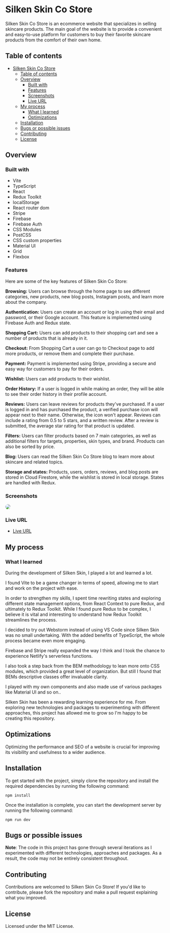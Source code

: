# Silken Skin Co Store

Silken Skin Co Store is an ecommerce website that specializes in selling skincare products. The main goal of the website is to provide a convenient and easy-to-use platform for customers to buy their favorite skincare products from the comfort of their own home.

## Table of contents

- [Silken Skin Co Store](#silken-skin-co-store)
    - [Table of contents](#table-of-contents)
    - [Overview](#overview)
        - [Built with](#built-with)
        - [Features](#features)
        - [Screenshots](#screenshots)
        - [Live URL](#live-url)
    - [My process](#my-process)
        - [What I learned](#what-i-learned)
        - [Optimizations](#optimizations)
    - [Installation](#installation)
    - [Bugs or possible issues](#bugs-or-possible-issues)
    - [Contributing](#contributing)
    - [License](#license)

## Overview

### Built with

- Vite
- TypeScript
- React
- Redux Toolkit
- localStorage
- React router dom
- Stripe
- Firebase
- Firebase Auth
- CSS Modules
- PostCSS
- CSS custom properties
- Material UI
- Grid
- Flexbox

### Features
Here are some of the key features of Silken Skin Co Store:

**Browsing:** Users can browse through the home page to see different
categories, new products, new blog posts, Instagram posts, and learn more about the company.

**Authentication:** Users can create an account or log in using their email and
password, or their Google account. This feature is implemented using Firebase Auth and Redux state.

**Shopping Cart:** Users can add products to their shopping cart and see a 
number of products that is already in it.

**Checkout:** From Shopping Cart a user can go to Checkout page to add more 
products, or remove them and
complete their purchase.

**Payment:** Payment is implemented using Stripe, providing a secure and easy
way for customers to pay for their orders.

**Wishlist:** Users can add products to their wishlist.

**Order History:** If a user is logged in while making an order, they will be
able to see their order history in their profile account.

**Reviews:** Users can leave reviews for products they've purchased. If a user
is logged in and has purchased the product, a verified purchase icon will appear next to their name. Otherwise, the icon won't appear. Reviews can include a rating from 0.5 to 5 stars, and a written review. After a review is submitted, the average star rating for that product is updated.

**Filters:** Users can filter products based on 7 main categories, as well as
additional filters for targets, properties, skin types, and brand. Products can also be sorted by price.

**Blog:** Users can read the Silken Skin Co Store blog to learn more about
skincare and related topics.

**Storage and states:** Products, users, orders, reviews, and blog posts are
stored in Cloud Firestore, while the wishlist is stored in local storage.
States are handled with Redux.

### Screenshots

<img src="./silken-skin-ss.png" style="border-radius: 15px; max-width: 700px">

### Live URL

- [Live URL](silken-skin.netlify.app)

## My process

### What I learned

During the development of Silken Skin, I played a lot and learned a lot. 

I found Vite to be a game changer in terms of speed, allowing me to start and work on the project with ease.


In order to strengthen my skills, I spent time rewriting states and exploring different state management options, from React Context to pure Redux, and ultimately to Redux Toolkit. While I found pure Redux to be complex, I believe it is vital and interesting to understand how Redux Toolkit streamlines the process.

I decided to try out Webstorm instead of using VS Code since 
Silken 
Skin was no 
small 
undertaking. With the 
added benefits of TypeScript, the whole process became even more engaging.

Firebase and Stripe really expanded the way I think and I took the chance to 
experience Netlify's serverless functions.

I also took a step back from the BEM methodology to lean more onto CSS modules,
which provided a great level of organization. But still I found that BEMs
descriptive classes offer invaluable clarity.

I played with my own components and also made use of various packages like 
Material UI and so on..


Silken Skin has been a rewarding learning experience for me. From 
exploring new technologies and packages to experimenting with different 
approaches, this project has allowed me to grow so I'm happy to be creating 
this 
repository.


## Optimizations

Optimizing the performance and SEO of a website is crucial for improving its visibility and usefulness to a wider audience.

## Installation

To get started with the project, simply clone the repository and install the required dependencies by running the following command:

```shell
npm install
```

Once the installation is complete, you can start the development server by running the following command:

```
npm run dev
```

## Bugs or possible issues

**Note**: The code in this project has gone through several iterations as I 
experimented with different technologies, approaches and packages. As a 
result, the code may not be entirely consistent throughout.

## Contributing

Contributions are welcomed to Silken Skin Co Store! If you'd like to 
contribute, please fork the repository and make a pull request explaining what you improved.

## License

Licensed under the MIT License.
